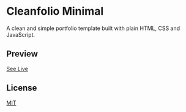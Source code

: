 # Cleanfolio Minimal

A clean and simple portfolio template built with plain HTML, CSS and JavaScript.

## Preview

[See Live](ralphdelacruz.com)

## License

[MIT](https://choosealicense.com/licenses/mit/)
